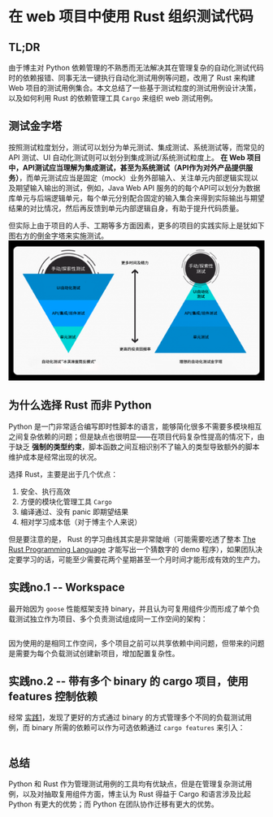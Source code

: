 # 在 web 项目中使用 Rust 组织测试代码

## TL;DR
由于博主对 Python 依赖管理的不熟悉而无法解决其在管理复杂的自动化测试代码时的依赖报错、同事无法一键执行自动化测试用例等问题，改用了 Rust 来构建 Web 项目的测试用例集合。本文总结了一些基于测试粒度的测试用例设计决策，以及如何利用 Rust 的依赖管理工具 `Cargo` 来组织 web 测试用例。

## 测试金字塔
按照测试粒度划分，测试可以划分为单元测试、集成测试、系统测试等，而常见的 API 测试、UI 自动化测试则可以划分到集成测试/系统测试粒度上。 **在 Web 项目中，API测试应当理解为集成测试，甚至为系统测试（API作为对外产品提供服务）**，而单元测试应当是固定（mock）业务外部输入、关注单元内部逻辑实现以及期望输入输出的测试，例如，Java Web API 服务的的每个API可以划分为数据库单元与后端逻辑单元，每个单元分别配合固定的输入集合来得到实际输出与期望结果的对比情况，然后再反馈到单元内部逻辑自身，有助于提升代码质量。

但实际上由于项目的人手、工期等多方面因素，更多的项目的实践实际上是犹如下图右方的倒金字塔来实施测试。
![测试金字塔](../static/测试金字塔.png)

## 为什么选择 Rust 而非 Python
Python 是一门非常适合编写即时性脚本的语言，能够简化很多不需要多模块相互之间复杂依赖的问题；但是缺点也很明显——在项目代码复杂性提高的情况下，由于缺乏 **强制的类型约束**，脚本函数之间互相识别不了输入的类型导致额外的脚本维护成本是经常出现的状况。

选择 Rust，主要是出于几个优点：
1. 安全、执行高效
2. 方便的模块化管理工具 `Cargo`
3. 编译通过、没有 panic 即期望结果
4. 相对学习成本低（对于博主个人来说）

但是要注意的是， Rust 的学习曲线其实是非常陡峭（可能需要吃透了整本 [The Rust Programming Language](https://doc.rust-lang.org/book/) 才能写出一个猜数字的 demo 程序），如果团队决定要学习的话，可能至少需要花两个星期甚至一个月时间才能形成有效的生产力。

## 实践no.1 -- Workspace
最开始因为 `goose` 性能框架支持 binary，并且认为可复用组件少而形成了单个负载测试独立作为项目、多个负责测试组成同一工作空间的架构：

```
```

因为使用的是相同工作空间，多个项目之前可以共享依赖中间问题，但带来的问题是需要为每个负载测试创建新项目，增加配置复杂性。

## 实践no.2 -- 带有多个 binary 的 cargo 项目，使用 features 控制依赖
经常 [实践1](#实践no1----workspace)，发现了更好的方式通过 binary 的方式管理多个不同的负载测试用例，而 binary 所需的依赖可以作为可选依赖通过 `cargo features` 来引入：

```
```

## 总结
Python 和 Rust 作为管理测试用例的工具均有优缺点，但是在管理复杂测试用例，以及对抽取复用组件方面，博主认为 Rust 得益于 Cargo 和语言涉及比起 Python 有更大的优势；而 Python 在团队协作迁移有更大的优势。
